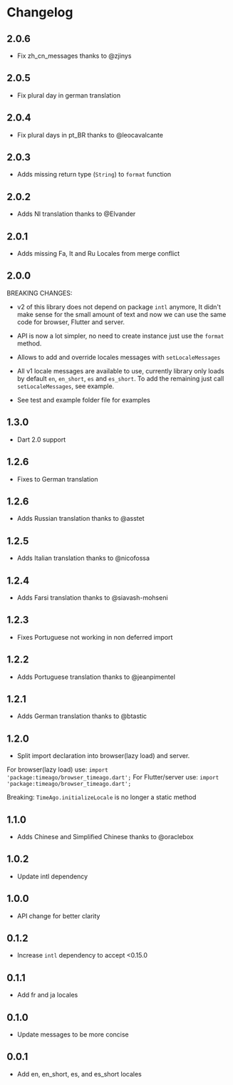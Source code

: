 # Changelog

## 2.0.6
- Fix zh_cn_messages thanks to @zjinys

## 2.0.5
- Fix plural day in german translation

## 2.0.4
- Fix plural days in pt_BR thanks to @leocavalcante

## 2.0.3
- Adds missing return type (`String`) to `format` function

## 2.0.2
- Adds Nl translation thanks to @Elvander

## 2.0.1
- Adds missing Fa, It and Ru Locales from merge conflict

## 2.0.0
BREAKING CHANGES:
- v2 of this library does not depend on package `intl` anymore, It didn't make sense for the small amount
of text and now we can use the same code for browser, Flutter and server.

- API is now a lot simpler, no need to create instance just use the `format` method.

- Allows to add and override locales messages with `setLocaleMessages`

- All v1 locale messages are available to use, currently library only loads by default `en`, `en_short`, `es` and `es_short`.
To add the remaining just call `setLocaleMessages`, see example.

- See test and example folder file for examples

## 1.3.0
- Dart 2.0 support

## 1.2.6
- Fixes to German translation

## 1.2.6
- Adds Russian translation thanks to @asstet

## 1.2.5
- Adds Italian translation thanks to @nicofossa

## 1.2.4
- Adds Farsi translation thanks to @siavash-mohseni

## 1.2.3
- Fixes Portuguese not working in non deferred import

## 1.2.2
- Adds Portuguese translation thanks to @jeanpimentel

## 1.2.1
- Adds German translation thanks to @btastic 

## 1.2.0
- Split import declaration into browser(lazy load) and server.

For browser(lazy load) use: `import 'package:timeago/browser_timeago.dart';`
For Flutter/server use: `import 'package:timeago/browser_timeago.dart';`

Breaking: `TimeAgo.initializeLocale` is no longer a static method


## 1.1.0
- Adds Chinese and Simplified Chinese thanks to @oraclebox

## 1.0.2
- Update intl dependency

## 1.0.0
- API change for better clarity

## 0.1.2
- Increase `intl` dependency to accept <0.15.0

## 0.1.1
- Add fr and ja locales

## 0.1.0
- Update messages to be more concise

## 0.0.1

- Add en, en_short, es, and es_short locales
